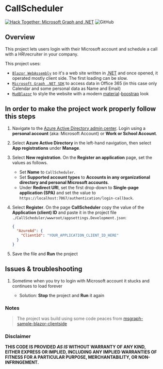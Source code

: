 # CallScheduler

[![Hack Together: Microsoft Graph and .NET](https://img.shields.io/badge/Microsoft%20-Hack--Together-orange?style=for-the-badge&logo=microsoft)](https://github.com/microsoft/hack-together)
![GitHub](https://img.shields.io/github/license/alexlogvin/CallScheduler?style=for-the-badge)

## Overview

This project lets users login with their Microsoft account and schedule a call with a HR\recruiter in your company.

This project uses:

* [`Blazor WebAssembly`](https://dotnet.microsoft.com/en-us/apps/aspnet/web-apps/blazor) so it's a web site written in [.NET](https://dotnet.microsoft.com/en-us/) and once opened, it operated mostly client side. The first loading can be slow.
* [`Microsoft Graph .NET SDK`](https://learn.microsoft.com/en-us/graph/) to access data in Office 365 (in this case only Calendar and some personal data as Name and Email)
* [`MudBlazor`](https://mudblazor.com/) to style the website with a modern [material](https://m3.material.io/)-[boostrap](https://getbootstrap.com/) look

## In order to make the project work properly follow this steps

1. Navigate to the [Azure Active Directory admin center](https://aad.portal.azure.com). Login using a **personal account** (aka: Microsoft Account) or **Work or School Account**.

1. Select **Azure Active Directory** in the left-hand navigation, then select **App registrations** under **Manage**.

1. Select **New registration**. On the **Register an application** page, set the values as follows.

    - Set **Name** to `CallScheduler`.
    - Set **Supported account types** to **Accounts in any organizational directory and personal Microsoft accounts**.
    - Under **Redirect URI**, set the first drop-down to **Single-page application (SPA)** and set the value to `https://localhost:7067/authentication/login-callback`.

1. Select **Register**. On the page **CallScheduler** copy the value of the **Application (client) ID** and paste it in the project file `./CallScheduler/wwwroot/appsettings.Development.json`:

    ```json
    {
      "AzureAd": {
        "ClientId": "YOUR_APPLICATION_CLIENT_ID_HERE"
      }
    }
    ```

1. Save the file and **Run** the project

## Issues & troubleshooting

1. Sometime when you try to login with Microsoft account it stucks and continues to load forever

    - Solution: **Stop** the project and **Run** it again

### Notes
> The project was build using some code peaces from [msgraph-sample-blazor-clientside](https://github.com/microsoftgraph/msgraph-sample-blazor-clientside)

### Disclaimer
**THIS CODE IS PROVIDED _AS IS_ WITHOUT WARRANTY OF ANY KIND, EITHER EXPRESS OR IMPLIED, INCLUDING ANY IMPLIED WARRANTIES OF FITNESS FOR A PARTICULAR PURPOSE, MERCHANTABILITY, OR NON-INFRINGEMENT.**
